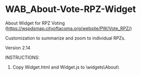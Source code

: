 # WAB_About-Vote-RPZ-Widget
About Widget for RPZ Voting (https://wspdsmap.cityoftacoma.org/website/PW/Vote_RPZ/)

Customization to summarize and zoom to individual RPZs.

Version 2.14

INSTRUCTIONS:
1. Copy Widget.html and Widget.js to \widgets\About\
